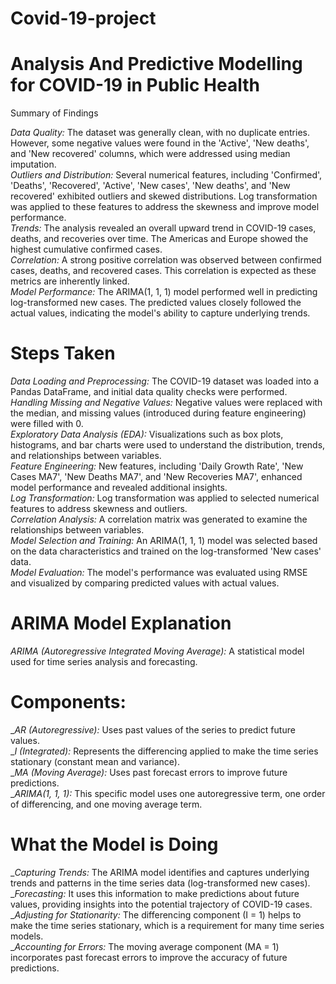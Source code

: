 # Covid-19-project
# Analysis And Predictive Modelling for COVID-19 in Public Health

Summary of Findings

*Data Quality:* The dataset was generally clean, with no duplicate entries. However, some negative values were found in the 'Active', 'New deaths', and 'New recovered' columns, which were addressed using median imputation. 
\
*Outliers and Distribution:* Several numerical features, including 'Confirmed', 'Deaths', 'Recovered', 'Active', 'New cases', 'New deaths', and 'New recovered' exhibited outliers and skewed distributions. Log transformation was applied to these features to address the skewness and improve model performance. 
\
*Trends:* The analysis revealed an overall upward trend in COVID-19 cases, deaths, and recoveries over time. The Americas and Europe showed the highest cumulative confirmed cases.
\
*Correlation:* A strong positive correlation was observed between confirmed cases, deaths, and recovered cases. This correlation is expected as these metrics are inherently linked.
\
*Model Performance:* The ARIMA(1, 1, 1) model performed well in predicting log-transformed new cases. The predicted values closely followed the actual values, indicating the model's ability to capture underlying trends.

# Steps Taken

*Data Loading and Preprocessing:* The COVID-19 dataset was loaded into a Pandas DataFrame, and initial data quality checks were performed.
\
*Handling Missing and Negative Values:* Negative values were replaced with the median, and missing values (introduced during feature engineering) were filled with 0.
\
*Exploratory Data Analysis (EDA):* Visualizations such as box plots, histograms, and bar charts were used to understand the distribution, trends, and relationships between variables.
\
*Feature Engineering:* New features, including 'Daily Growth Rate', 'New Cases MA7', 'New Deaths MA7', and 'New Recoveries MA7', enhanced model performance and revealed additional insights.
\
*Log Transformation:* Log transformation was applied to selected numerical features to address skewness and outliers.
\
*Correlation Analysis:* A correlation matrix was generated to examine the relationships between variables.
\
*Model Selection and Training:* An ARIMA(1, 1, 1) model was selected based on the data characteristics and trained on the log-transformed 'New cases' data.
\
*Model Evaluation:* The model's performance was evaluated using RMSE and visualized by comparing predicted values with actual values.

# ARIMA Model Explanation

*ARIMA (Autoregressive Integrated Moving Average):* A statistical model used for time series analysis and forecasting.
# Components:
_*AR (Autoregressive):* Uses past values of the series to predict future values.
\
_*I (Integrated):* Represents the differencing applied to make the time series stationary (constant mean and variance).
\
_*MA (Moving Average):* Uses past forecast errors to improve future predictions.
\
_*ARIMA(1, 1, 1):* This specific model uses one autoregressive term, one order of differencing, and one moving average term.
# What the Model is Doing

_*Capturing Trends:* The ARIMA model identifies and captures underlying trends and patterns in the time series data (log-transformed new cases).
\
_*Forecasting:* It uses this information to make predictions about future values, providing insights into the potential trajectory of COVID-19 cases.
\
_*Adjusting for Stationarity:* The differencing component (I = 1) helps to make the time series stationary, which is a requirement for many time series models.
\
_*Accounting for Errors:* The moving average component (MA = 1) incorporates past forecast errors to improve the accuracy of future predictions.

